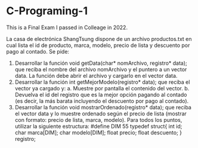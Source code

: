 # C-Programing-1
This is a Final Exam I passed in Colleage in 2022.

La casa de electrónica ShangTsung dispone de un archivo productos.txt en cual lista el id de producto, 
marca, modelo, precio de lista y descuento por pago al contado. Se pide:
1) Desarrollar la función void getData(char* nomArchivo, registro* data); que reciba el nombre 
del archivo nomArchivo y el puntero a un vector data. La función debe abrir el archivo y cargarlo en el 
vector data.
2) Desarrollar la función int getMejorModelo(registro* data); que reciba el vector ya cargado y:
a. Muestre por pantalla el contenido del vector.
b. Devuelva el id del registro que es la mejor opción pagando al contado (es decir, la más barata
incluyendo el descuento por pago al contado).
3) Desarrollar la función void mostrarOrdenado(registro* data); que reciba el vector data y lo 
muestre ordenado según el precio de lista (mostrar con formato: precio de lista, marca,
modelo).
Para todos los puntos, utilizar la siguiente estructura:
#define DIM 55
typedef struct{
 int id;
 char marca[DIM];
 char modelo[DIM];
 float precio;
 float descuento;
} registro;
